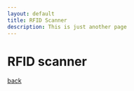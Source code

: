 ```yaml
---
layout: default
title: RFID Scanner
description: This is just another page
---
```


# RFID scanner



[back](../index.html)